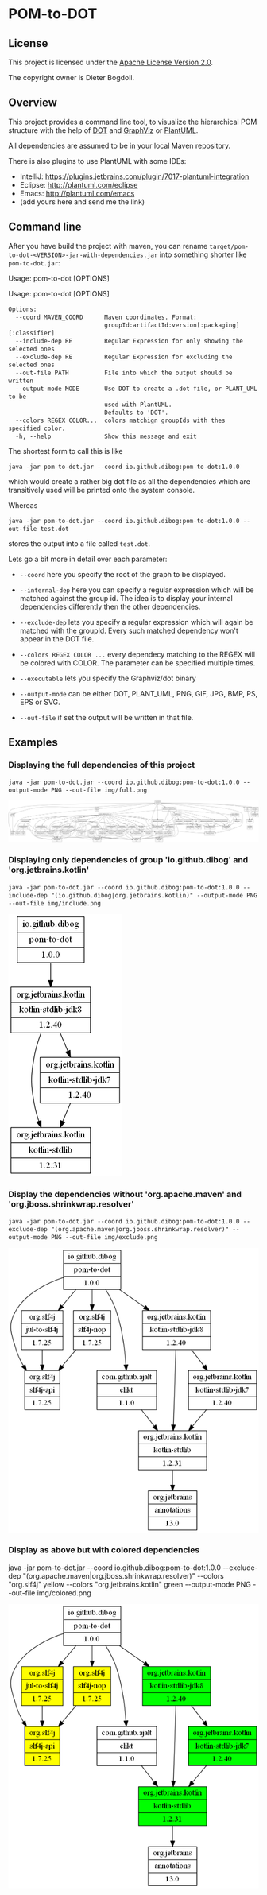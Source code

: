 POM-to-DOT
==========

## License

This project is licensed under the [Apache License Version 2.0](https://www.apache.org/licenses/LICENSE-2.0.html).

The copyright owner is Dieter Bogdoll.

## Overview
This project provides a command line tool, to visualize the hierarchical POM
structure with the help of [DOT](https://en.wikipedia.org/wiki/DOT_%28graph_description_language%29)
and [GraphViz](http://graphviz.org/) or [PlantUML](http://plantuml.com/).

All dependencies are assumed to be in your local Maven repository.
 
There is also plugins to use PlantUML with some IDEs:
* IntelliJ: https://plugins.jetbrains.com/plugin/7017-plantuml-integration
* Eclipse: http://plantuml.com/eclipse
* Emacs: http://plantuml.com/emacs
* (add yours here and send me the link) 

## Command line 

After you have build the project with maven, you can rename `target/pom-to-dot-<VERSION>-jar-with-dependencies.jar`
into something shorter like `pom-to-dot.jar`:

Usage: pom-to-dot [OPTIONS]

Usage: pom-to-dot [OPTIONS]

    Options:
      --coord MAVEN_COORD      Maven coordinates. Format:
                               groupId:artifactId:version[:packaging][:classifier]
      --include-dep RE         Regular Expression for only showing the selected ones
      --exclude-dep RE         Regular Expression for excluding the selected ones
      --out-file PATH          File into which the output should be written
      --output-mode MODE       Use DOT to create a .dot file, or PLANT_UML to be
                               used with PlantUML.
                               Defaults to 'DOT'.
      --colors REGEX COLOR...  colors matchign groupIds with thes specified color.
      -h, --help               Show this message and exit

The shortest form to call this is like

    java -jar pom-to-dot.jar --coord io.github.dibog:pom-to-dot:1.0.0
    
which would create a rather big dot file as all the dependencies which
are transitively used will be printed onto the system console.

Whereas
    
    java -jar pom-to-dot.jar --coord io.github.dibog:pom-to-dot:1.0.0 --out-file test.dot
    
stores the output into a file called `test.dot`.

Lets go a bit more in detail over each parameter:

* `--coord` here you specify the root of the graph to be displayed.

* `--internal-dep` here you can specify a regular expression which will
be matched against the group id. The idea is to display your internal dependencies 
differently then the other dependencies.

* `--exclude-dep` lets you specify a regular expression which will again be
matched with the groupId. Every such matched dependency won't appear in the
DOT file.

* `--colors REGEX COLOR ...` every dependecy matching to the REGEX will be colored with COLOR. The parameter can be specified multiple times.

* `--executable` lets you specify the Graphviz/dot binary

* `--output-mode` can be either DOT, PLANT_UML, PNG, GIF, JPG, BMP, PS, EPS or SVG.

* `--out-file` if set the output will be written in that file.



## Examples

### Displaying the full dependencies of this project

    java -jar pom-to-dot.jar --coord io.github.dibog:pom-to-dot:1.0.0 --output-mode PNG --out-file img/full.png
   
![full.dot](img/full.png)

### Displaying only dependencies of group 'io.github.dibog' and 'org.jetbrains.kotlin'

    java -jar pom-to-dot.jar --coord io.github.dibog:pom-to-dot:1.0.0 --include-dep "(io.github.dibog|org.jetbrains.kotlin)" --output-mode PNG --out-file img/include.png

![include.dot](img/include.png)

### Display the dependencies without 'org.apache.maven' and 'org.jboss.shrinkwrap.resolver'

    java -jar pom-to-dot.jar --coord io.github.dibog:pom-to-dot:1.0.0 --exclude-dep "(org.apache.maven|org.jboss.shrinkwrap.resolver)" --output-mode PNG --out-file img/exclude.png

![exclude.dot](img/exclude.png)

### Display as above but with colored dependencies

   java -jar pom-to-dot.jar --coord io.github.dibog:pom-to-dot:1.0.0 --exclude-dep "(org.apache.maven|org.jboss.shrinkwrap.resolver)" --colors "org.slf4j" yellow --colors "org.jetbrains.kotlin" green --output-mode PNG --out-file img/colored.png

![colored.dot](img/colored.png)

